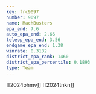 ```yaml
---
key: frc9097
number: 9097
name: MachBusters
epa_end: 7.6
auto_epa_end: 2.66
teleop_epa_end: 3.56
endgame_epa_end: 1.38
winrate: 0.3182
district_epa_rank: 1460
district_epa_percentile: 0.1893
type: Team
---
```

[[2024ohmv]]
[[2024tnkn]]
